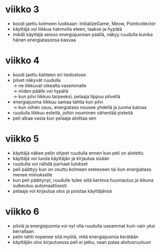 # viikko 3
- koodi jaettu kolmeen luokkaan: InitializeGame, Meow, Pointcollector
- käyttäjä voi liikkua hahmolla eteen, taakse ja hypätä
- mikäli käyttäjä seisoo energiajuoman päällä, näkyy ruudulla kuinka hänen energiatasonsa kasvaa

# viikko 4
- koodi jaettu kahteen eri tiedostoon
- pilvet näkyvät ruudulla \
    -> ne liikkuvat oikealta vasemmalle \
    -> niiden päälle voi hypätä \
    -> kun pilvi liikkuu tarpeeksi, pelaaja tippuu pilveltä 
- energiajuoma liikkuu samaa tahtia kun pilvi \
    -> kun siihen osuu, energiataso nousee yhdellä ja juoma katoaa
- ruudulla liikkuu esteitä, joihin osuminen vähentää pisteitä
- peli alkaa vasta kun pelaaja aloittaa sen

# viikko 5
- käyttäjä näkee pelin ohjeet ruudulla ennen kun peli on alotettu 
- käyttäjä voi luoda käyttäjän ja kirjautua sisään
- ruudulta voi nähdä parhaat tulokset
- peli päättyy kun on osuttu kolmeen esteeseen tai kun energiataso menee miinukselle
- kun peli päättynyt, ruudulle tulee siitä kertova huomautus ja ikkuna sulkeutuu automaattisesti 
- pelaaja voi kirjautua ulos ja poistaa käyttäjänsä

# viikko 6
- pilviä ja energiajuomia voi nyt olla ruudulla useammat kuin vain yksi kerrallaan
- pelin tahti nopenee sitä myötä, mitä energiajuomia kerätään
- käyttäjän ulos kirjautuessa peli ei jatku, vaan palaa aloitusruutuun
